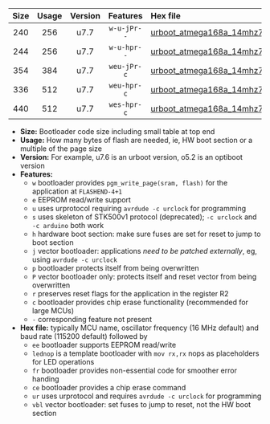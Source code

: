|Size|Usage|Version|Features|Hex file|
|:-:|:-:|:-:|:-:|:--|
|240|256|u7.7|`w-u-jPr--`|[urboot_atmega168a_14mhz7456_19200bps_lednop_ur_vbl.hex](https://raw.githubusercontent.com/stefanrueger/urboot.hex/main/mcus/atmega168a/fcpu_14mhz7456/19200_bps/urboot_atmega168a_14mhz7456_19200bps_lednop_ur_vbl.hex)|
|244|256|u7.7|`w-u-hpr--`|[urboot_atmega168a_14mhz7456_19200bps_lednop_fr_ur.hex](https://raw.githubusercontent.com/stefanrueger/urboot.hex/main/mcus/atmega168a/fcpu_14mhz7456/19200_bps/urboot_atmega168a_14mhz7456_19200bps_lednop_fr_ur.hex)|
|354|384|u7.7|`weu-jPr-c`|[urboot_atmega168a_14mhz7456_19200bps_ee_lednop_fr_ce_ur_vbl.hex](https://raw.githubusercontent.com/stefanrueger/urboot.hex/main/mcus/atmega168a/fcpu_14mhz7456/19200_bps/urboot_atmega168a_14mhz7456_19200bps_ee_lednop_fr_ce_ur_vbl.hex)|
|336|512|u7.7|`weu-hpr-c`|[urboot_atmega168a_14mhz7456_19200bps_ee_lednop_fr_ce_ur.hex](https://raw.githubusercontent.com/stefanrueger/urboot.hex/main/mcus/atmega168a/fcpu_14mhz7456/19200_bps/urboot_atmega168a_14mhz7456_19200bps_ee_lednop_fr_ce_ur.hex)|
|440|512|u7.7|`wes-hpr-c`|[urboot_atmega168a_14mhz7456_19200bps_ee_lednop_fr_ce.hex](https://raw.githubusercontent.com/stefanrueger/urboot.hex/main/mcus/atmega168a/fcpu_14mhz7456/19200_bps/urboot_atmega168a_14mhz7456_19200bps_ee_lednop_fr_ce.hex)|

- **Size:** Bootloader code size including small table at top end
- **Usage:** How many bytes of flash are needed, ie, HW boot section or a multiple of the page size
- **Version:** For example, u7.6 is an urboot version, o5.2 is an optiboot version
- **Features:**
  + `w` bootloader provides `pgm_write_page(sram, flash)` for the application at `FLASHEND-4+1`
  + `e` EEPROM read/write support
  + `u` uses urprotocol requiring `avrdude -c urclock` for programming
  + `s` uses skeleton of STK500v1 protocol (deprecated); `-c urclock` and `-c arduino` both work
  + `h` hardware boot section: make sure fuses are set for reset to jump to boot section
  + `j` vector bootloader: applications *need to be patched externally*, eg, using `avrdude -c urclock`
  + `p` bootloader protects itself from being overwritten
  + `P` vector bootloader only: protects itself and reset vector from being overwritten
  + `r` preserves reset flags for the application in the register R2
  + `c` bootloader provides chip erase functionality (recommended for large MCUs)
  + `-` corresponding feature not present
- **Hex file:** typically MCU name, oscillator frequency (16 MHz default) and baud rate (115200 default) followed by
  + `ee` bootloader supports EEPROM read/write
  + `lednop` is a template bootloader with `mov rx,rx` nops as placeholders for LED operations
  + `fr` bootloader provides non-essential code for smoother error handing
  + `ce` bootloader provides a chip erase command
  + `ur` uses urprotocol and requires `avrdude -c urclock` for programming
  + `vbl` vector bootloader: set fuses to jump to reset, not the HW boot section
